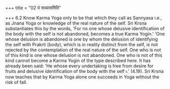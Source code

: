 +++
title = "02 यं सन्न्यासमिति"

+++
6.2 Know Karma Yoga only to be that which they call as Sannyasa i.e., as
Jnana Yoga or knowledge of the real nature of the self. Sri Krsna
substantiates this by the words, 'For no one whose delusive
identification of the body with the self is not abandoned, becomes a
true Karma Yogin.' 'One whose delusion is abandoned is one by whom the
delusion of identifying the self with Prakrti (body), which is in
reality distinct from the self, is not rejected by the contemplation of
the real nature of the self. One who is not of this kind is one whose
delusion is not abandoned. One who is not of this kind cannot become a
Karma Yogin of the type described here. It has already been said: 'He
whose every undertaking is free from desire for fruits and delusive
identification of the body with the self ৷৷.' (4.19). Sri Krsna now
teaches that by Karma Yoga alone one succeeds in Yoga without the risk
of fall.
